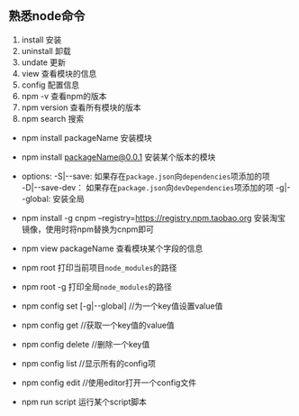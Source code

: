 ## 熟悉node命令
1. install 安装
1. uninstall 卸载
1. undate 更新
1. view 查看模块的信息
1. config 配置信息
1. npm -v 查看npm的版本
1. npm version 查看所有模块的版本
1. npm search 搜索

- npm install packageName 安装模块
- npm install packageName@0.0.1 安装某个版本的模块
- options:
  -S|--save: 如果存在`package.json`向`dependencies`项添加的项   
  -D|--save-dev： 如果存在`package.json`向`devDependencies`项添加的项
  -g|--global: 安装全局
- npm install -g cnpm –registry=https://registry.npm.taobao.org  安装淘宝镜像，使用时将npm替换为cnpm即可

- npm view packageName 查看模块某个字段的信息

- npm root 打印当前项目`node_modules`的路径
- npm root -g 打印全局`node_modules`的路径

- npm config set <key> <value> [-g|--global] //为一个key值设置value值
- npm config get <key> //获取一个key值的value值
- npm config delete <key> //删除一个key值
- npm config list //显示所有的config项
- npm config edit //使用editor打开一个config文件
- npm run script 运行某个script脚本
